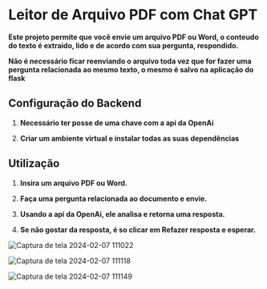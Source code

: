 # Leitor de Arquivo PDF com Chat GPT

**Este projeto permite que você envie um arquivo PDF ou Word, o conteudo do texto é extraido, lido e de acordo com sua pergunta, respondido.**

**Não é necessário ficar reenviando o arquivo toda vez que for fazer uma pergunta relacionada ao mesmo texto, o mesmo é salvo na aplicação do flask**

## Configuração do Backend

1. **Necessário ter posse de uma chave com a api da OpenAi**
   
2. **Criar um ambiente virtual e instalar todas as suas dependências**

## Utilização

1. **Insira um arquivo PDF ou Word.**

2. **Faça uma pergunta relacionada ao documento e envie.**

3. **Usando a api da OpenAi, ele analisa e retorna uma resposta.**

4. **Se não gostar da resposta, é so clicar em Refazer resposta e esperar.**



![Captura de tela 2024-02-07 111022](https://github.com/paulovarrone/chatPDF/assets/100317569/9f9b8eda-ce5a-475c-851d-9d1a037dae7b)

![Captura de tela 2024-02-07 111118](https://github.com/paulovarrone/chatPDF/assets/100317569/d5ba75ab-79e3-437f-b6fe-843020453884)

![Captura de tela 2024-02-07 111149](https://github.com/paulovarrone/chatPDF/assets/100317569/b9b388a5-b480-4e6d-ac2f-02f9e2a8123c)

